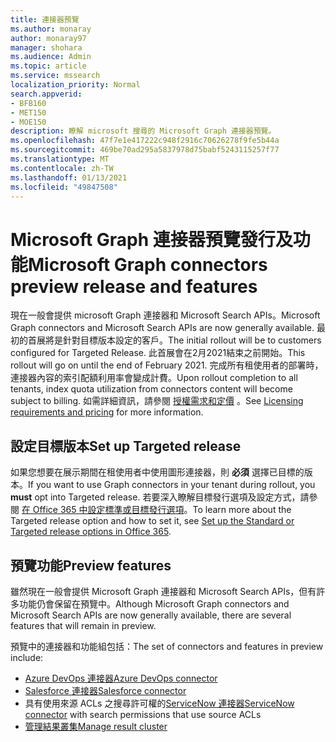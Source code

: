 ```yaml
---
title: 連接器預覽
ms.author: monaray
author: monaray97
manager: shohara
ms.audience: Admin
ms.topic: article
ms.service: mssearch
localization_priority: Normal
search.appverid:
- BFB160
- MET150
- MOE150
description: 瞭解 microsoft 搜尋的 Microsoft Graph 連接器預覽。
ms.openlocfilehash: 47f7e1e417222c948f2916c70626278f9fe5b44a
ms.sourcegitcommit: 469be70ad295a5837978d75babf5243115257f77
ms.translationtype: MT
ms.contentlocale: zh-TW
ms.lasthandoff: 01/13/2021
ms.locfileid: "49847508"
---
```

# <a name="microsoft-graph-connectors-preview-release-and-features"></a><span data-ttu-id="7b1e9-103">Microsoft Graph 連接器預覽發行及功能</span><span class="sxs-lookup"><span data-stu-id="7b1e9-103">Microsoft Graph connectors preview release and features</span></span>

<span data-ttu-id="7b1e9-104">現在一般會提供 microsoft Graph 連接器和 Microsoft Search APIs。</span><span class="sxs-lookup"><span data-stu-id="7b1e9-104">Microsoft Graph connectors and Microsoft Search APIs are now generally available.</span></span> <span data-ttu-id="7b1e9-105">最初的首展將是針對目標版本設定的客戶。</span><span class="sxs-lookup"><span data-stu-id="7b1e9-105">The initial rollout will be to customers configured for Targeted Release.</span></span> <span data-ttu-id="7b1e9-106">此首展會在2月2021結束之前開始。</span><span class="sxs-lookup"><span data-stu-id="7b1e9-106">This rollout will go on until the end of February 2021.</span></span> <span data-ttu-id="7b1e9-107">完成所有租使用者的部署時，連接器內容的索引配額利用率會變成計費。</span><span class="sxs-lookup"><span data-stu-id="7b1e9-107">Upon rollout completion to all tenants, index quota utilization from connectors content will become subject to billing.</span></span> <span data-ttu-id="7b1e9-108">如需詳細資訊，請參閱 [授權需求和定價](licensing.md) 。</span><span class="sxs-lookup"><span data-stu-id="7b1e9-108">See [Licensing requirements and pricing](licensing.md) for more information.</span></span>

## <a name="set-up-targeted-release"></a><span data-ttu-id="7b1e9-109">設定目標版本</span><span class="sxs-lookup"><span data-stu-id="7b1e9-109">Set up Targeted release</span></span>

<span data-ttu-id="7b1e9-110">如果您想要在展示期間在租使用者中使用圖形連接器，則 **必須** 選擇已目標的版本。</span><span class="sxs-lookup"><span data-stu-id="7b1e9-110">If you want to use Graph connectors in your tenant during rollout, you **must** opt into Targeted release.</span></span> <span data-ttu-id="7b1e9-111">若要深入瞭解目標發行選項及設定方式，請參閱 [在 Office 365 中設定標準或目標發行選項](https://docs.microsoft.com/office365/admin/manage/release-options-in-office-365?view=o365-worldwide&preserve-view=true)。</span><span class="sxs-lookup"><span data-stu-id="7b1e9-111">To learn more about the Targeted release option and how to set it, see [Set up the Standard or Targeted release options in Office 365](https://docs.microsoft.com/office365/admin/manage/release-options-in-office-365?view=o365-worldwide&preserve-view=true).</span></span>

## <a name="preview-features"></a><span data-ttu-id="7b1e9-112">預覽功能</span><span class="sxs-lookup"><span data-stu-id="7b1e9-112">Preview features</span></span>

<span data-ttu-id="7b1e9-113">雖然現在一般會提供 Microsoft Graph 連接器和 Microsoft Search APIs，但有許多功能仍會保留在預覽中。</span><span class="sxs-lookup"><span data-stu-id="7b1e9-113">Although Microsoft Graph connectors and Microsoft Search APIs are now generally available, there are several features that will remain in preview.</span></span>

<span data-ttu-id="7b1e9-114">預覽中的連接器和功能組包括：</span><span class="sxs-lookup"><span data-stu-id="7b1e9-114">The set of connectors and features in preview include:</span></span>

* [<span data-ttu-id="7b1e9-115">Azure DevOps 連接器</span><span class="sxs-lookup"><span data-stu-id="7b1e9-115">Azure DevOps connector</span></span>](azure-devops-connector.md)
* [<span data-ttu-id="7b1e9-116">Salesforce 連接器</span><span class="sxs-lookup"><span data-stu-id="7b1e9-116">Salesforce connector</span></span>](salesforce-connector.md)
* <span data-ttu-id="7b1e9-117">具有使用來源 ACLs 之搜尋許可權的[ServiceNow 連接器](servicenow-connector.md)</span><span class="sxs-lookup"><span data-stu-id="7b1e9-117">[ServiceNow connector](servicenow-connector.md) with search permissions that use source ACLs</span></span>
* [<span data-ttu-id="7b1e9-118">管理結果叢集</span><span class="sxs-lookup"><span data-stu-id="7b1e9-118">Manage result cluster</span></span>](result-cluster.md)